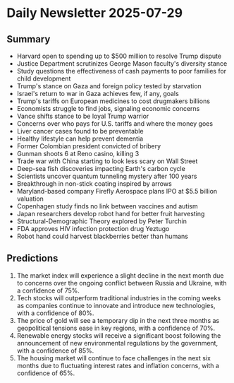 # Daily Newsletter 2025-07-29

## Summary

- Harvard open to spending up to $500 million to resolve Trump dispute
- Justice Department scrutinizes George Mason faculty's diversity stance
- Study questions the effectiveness of cash payments to poor families for child development
- Trump's stance on Gaza and foreign policy tested by starvation
- Israel's return to war in Gaza achieves few, if any, goals
- Trump's tariffs on European medicines to cost drugmakers billions
- Economists struggle to find jobs, signaling economic concerns
- Vance shifts stance to be loyal Trump warrior
- Concerns over who pays for U.S. tariffs and where the money goes
- Liver cancer cases found to be preventable
- Healthy lifestyle can help prevent dementia
- Former Colombian president convicted of bribery
- Gunman shoots 6 at Reno casino, killing 3
- Trade war with China starting to look less scary on Wall Street
- Deep-sea fish discoveries impacting Earth's carbon cycle
- Scientists uncover quantum tunneling mystery after 100 years
- Breakthrough in non-stick coating inspired by arrows
- Maryland-based company Firefly Aerospace plans IPO at $5.5 billion valuation
- Copenhagen study finds no link between vaccines and autism
- Japan researchers develop robot hand for better fruit harvesting
- Structural-Demographic Theory explored by Peter Turchin
- FDA approves HIV infection protection drug Yeztugo
- Robot hand could harvest blackberries better than humans

## Predictions

1. The market index will experience a slight decline in the next month due to concerns over the ongoing conflict between Russia and Ukraine, with a confidence of 75%.
2. Tech stocks will outperform traditional industries in the coming weeks as companies continue to innovate and introduce new technologies, with a confidence of 80%.
3. The price of gold will see a temporary dip in the next three months as geopolitical tensions ease in key regions, with a confidence of 70%.
4. Renewable energy stocks will receive a significant boost following the announcement of new environmental regulations by the government, with a confidence of 85%.
5. The housing market will continue to face challenges in the next six months due to fluctuating interest rates and inflation concerns, with a confidence of 65%.
